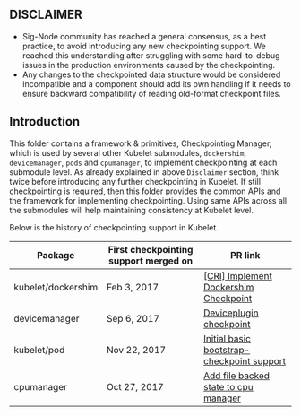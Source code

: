 ## DISCLAIMER

- Sig-Node community has reached a general consensus, as a best practice, to
  avoid introducing any new checkpointing support. We reached this understanding
  after struggling with some hard-to-debug issues in the production environments
  caused by the checkpointing.
- Any changes to the checkpointed data structure would be considered incompatible and a component should add its own
  handling if it needs to ensure backward compatibility of reading old-format checkpoint files.

## Introduction

This folder contains a framework & primitives, Checkpointing Manager, which is
used by several other Kubelet submodules, `dockershim`, `devicemanager`, `pods`
and `cpumanager`, to implement checkpointing at each submodule level. As already
explained in above `Disclaimer` section, think twice before introducing any further
checkpointing in Kubelet. If still checkpointing is required, then this folder
provides the common APIs and the framework for implementing checkpointing.
Using same APIs across all the submodules will help maintaining consistency at
Kubelet level.

Below is the history of checkpointing support in Kubelet.

| Package            | First checkpointing support merged on | PR link                                                                                           |
|--------------------|---------------------------------------|---------------------------------------------------------------------------------------------------|
| kubelet/dockershim | Feb 3, 2017                           | [[CRI] Implement Dockershim Checkpoint](https://github.com/kubernetes/kubernetes/pull/39903)      
| devicemanager      | Sep 6, 2017                           | [Deviceplugin checkpoint](https://github.com/kubernetes/kubernetes/pull/51744)                    
| kubelet/pod        | Nov 22, 2017                          | [Initial basic bootstrap-checkpoint support](https://github.com/kubernetes/kubernetes/pull/50984) 
| cpumanager         | Oct 27, 2017                          | [Add file backed state to cpu manager ](https://github.com/kubernetes/kubernetes/pull/54408)      
